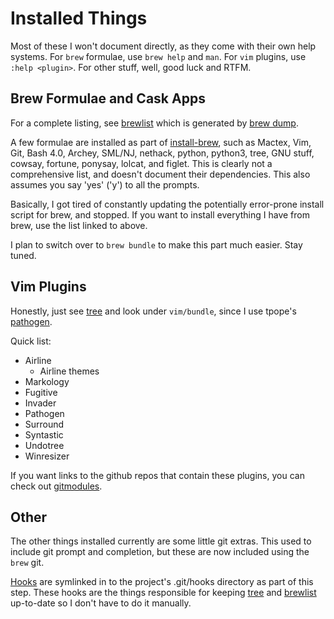 # Installed Things

Most of these I won't document directly, as they come with their own help
systems. For `brew` formulae, use `brew help` and `man`. For `vim` plugins, use
`:help <plugin>`. For other stuff, well, good luck and RTFM.

## Brew Formulae and Cask Apps

For a complete listing, see [brewlist](/brew/brewlist) which is generated by
[brew dump](/brew/ext/brew-dump).

A few formulae are installed as part of
[install-brew](/installers/install-brew.sh), such as Mactex, Vim, Git, Bash 4.0,
Archey, SML/NJ, nethack, python, python3, tree, GNU stuff, cowsay, fortune,
ponysay, lolcat, and figlet. This is clearly not a comprehensive list, and
doesn't document their dependencies. This also assumes you say 'yes' ('y') to
all the prompts.

Basically, I got tired of constantly updating the potentially error-prone
install script for brew, and stopped. If you want to install everything I have
from brew, use the list linked to above.

I plan to switch over to `brew bundle` to make this part much easier. Stay
tuned.

## Vim Plugins

Honestly, just see [tree](/docs/tree.md) and look under `vim/bundle`, since I
use tpope's [pathogen](https://github.com/tpope/vim-pathogen).

Quick list:

- Airline
  - Airline themes
- Markology
- Fugitive
- Invader
- Pathogen
- Surround
- Syntastic
- Undotree
- Winresizer

If you want links to the github repos that contain these plugins, you can check
out [gitmodules](/.gitmodules).

## Other

The other things installed currently are some little git extras. This used to
include git prompt and completion, but these are now included using the `brew`
git.

[Hooks](/hooks) are symlinked in to the project's .git/hooks directory as part
of this step. These hooks are the things responsible for keeping
[tree](/docs/tree.md) and [brewlist](/brew/brewlist) up-to-date so I don't have
to do it manually.
